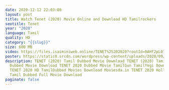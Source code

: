 ```yaml
---
date: 2020-12-12 22:03:08
layout: post
title: Watch Tenet (2020) Movie Online and Download HD Tamilrockers
seotitle: Tenet
year: "2020"
language: Tamil
quality: HD
category: "{{slug}}"
size: 600 MB
video: https://files.isaiminiweb.online/TENET%25202020?rootId=0AHf2pL07ONScUk9PVA
poster: https://static0.srcdn.com/wordpress/wp-content/uploads/2020/09/John-David-Washington-christopher-nolan-Tenet-wallpaper.jpg
description: TENET (2020) Tamil Dubbed Movie Download TENET (2020) TamilRockers
  Dubbed Movie Download TENET 2020 Dubbed Movie TamilGun TamilYogi Download
  TENET 2020 HD TamilDubbed Movies Download Moviesda.in TENET 2020 Hollywood
  Tamil Dubbed Full Movie Download
paginate: false
---
```


